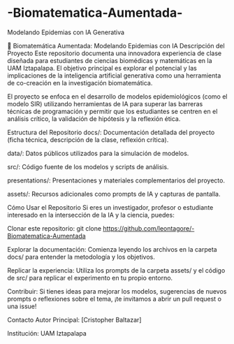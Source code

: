 # -Biomatematica-Aumentada-
Modelando Epidemias con IA Generativa

🧬 Biomatemática Aumentada: Modelando Epidemias con IA
Descripción del Proyecto
Este repositorio documenta una innovadora experiencia de clase diseñada para estudiantes de ciencias biomédicas y matemáticas en la UAM Iztapalapa. El objetivo principal es explorar el potencial y las implicaciones de la inteligencia artificial generativa como una herramienta de co-creación en la investigación biomatemática.

El proyecto se enfoca en el desarrollo de modelos epidemiológicos (como el modelo SIR) utilizando herramientas de IA para superar las barreras técnicas de programación y permitir que los estudiantes se centren en el análisis crítico, la validación de hipótesis y la reflexión ética.

Estructura del Repositorio
docs/: Documentación detallada del proyecto (ficha técnica, descripción de la clase, reflexión crítica).

data/: Datos públicos utilizados para la simulación de modelos.

src/: Código fuente de los modelos y scripts de análisis.

presentations/: Presentaciones y materiales complementarios del proyecto.

assets/: Recursos adicionales como prompts de IA y capturas de pantalla.

Cómo Usar el Repositorio
Si eres un investigador, profesor o estudiante interesado en la intersección de la IA y la ciencia, puedes:

Clonar este repositorio: git clone https://github.com/leontagore/-Biomatematica-Aumentada

Explorar la documentación: Comienza leyendo los archivos en la carpeta docs/ para entender la metodología y los objetivos.

Replicar la experiencia: Utiliza los prompts de la carpeta assets/ y el código de src/ para replicar el experimento en tu propio entorno.

Contribuir: Si tienes ideas para mejorar los modelos, sugerencias de nuevos prompts o reflexiones sobre el tema, ¡te invitamos a abrir un pull request o una issue!

Contacto
Autor Principal: [Cristopher Baltazar]

Institución: UAM Iztapalapa
